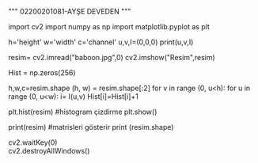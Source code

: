"""
02200201081-AYŞE DEVEDEN
"""

import cv2
import numpy as np
import matplotlib.pyplot as plt

h='height'
w='width'
c='channel'
u,v,I=(0,0,0)
print(u,v,I)


resim= cv2.imread("baboon.jpg",0)
cv2.imshow("Resim",resim)
  


Hist = np.zeros(256)


h,w,c=resim.shape
(h, w) = resim.shape[:2]
for v in range (0, u<h):
   for u in range (0, u<w):
        i= I(u,v)
        Hist[i]=Hist[i]+1 
          

plt.hist(resim) #histogram çizdirme
plt.show()



print(resim)             #matrisleri gösterir
print (resim.shape)  

cv2.waitKey(0)           
cv2.destroyAllWindows()  


